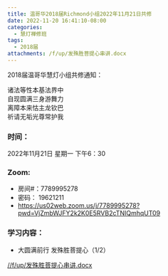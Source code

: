 ```yaml
---
title: 温哥华2018届Richmond小组2022年11月21日共修
date: 2022-11-20 16:41:10-08:00
categories:
  - 慧灯禅修班
tags:
  - 2018届
attachments: /f/up/发殊胜菩提心串讲.docx
---
```

2018届温哥华慧灯小组共修通知：

诸法等性本基法界中\
自现圆满三身游舞力\
离障本来怙主龙钦巴\
祈请无垢光尊常护我

### 时间：

2022年11月21日 星期一 下午6：30

### Zoom:

* 房间#：7789995278
* 密码： 19621211
* <https://us02web.zoom.us/j/7789995278?pwd=VjZmbWJFY2k2K0E5RVB2cTNIQmhqUT09>

### 学习内容：

* 大圆满前行 发殊胜菩提心（1/2）

[//f/up/发殊胜菩提心串讲.docx﻿](/f/up/发殊胜菩提心串讲.docx)